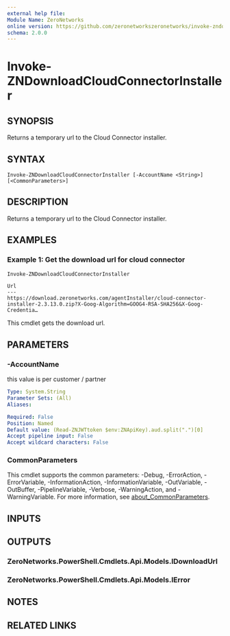```yaml
---
external help file:
Module Name: ZeroNetworks
online version: https://github.com/zeronetworkszeronetworks/invoke-zndownloadcloudconnectorinstaller
schema: 2.0.0
---
```


# Invoke-ZNDownloadCloudConnectorInstaller

## SYNOPSIS
Returns a temporary url to the Cloud Connector installer.

## SYNTAX

```
Invoke-ZNDownloadCloudConnectorInstaller [-AccountName <String>] [<CommonParameters>]
```

## DESCRIPTION
Returns a temporary url to the Cloud Connector installer.

## EXAMPLES

### Example 1: Get the download url for cloud connector
```powershell
Invoke-ZNDownloadCloudConnectorInstaller
```

```output
Url
---
https://download.zeronetworks.com/agentInstaller/cloud-connector-installer-2.3.13.0.zip?X-Goog-Algorithm=GOOG4-RSA-SHA256&X-Goog-Credentia…
```

This cmdlet gets the download url.

## PARAMETERS

### -AccountName
this value is per customer / partner

```yaml
Type: System.String
Parameter Sets: (All)
Aliases:

Required: False
Position: Named
Default value: (Read-ZNJWTtoken $env:ZNApiKey).aud.split(".")[0]
Accept pipeline input: False
Accept wildcard characters: False
```

### CommonParameters
This cmdlet supports the common parameters: -Debug, -ErrorAction, -ErrorVariable, -InformationAction, -InformationVariable, -OutVariable, -OutBuffer, -PipelineVariable, -Verbose, -WarningAction, and -WarningVariable. For more information, see [about_CommonParameters](http://go.microsoft.com/fwlink/?LinkID=113216).

## INPUTS

## OUTPUTS

### ZeroNetworks.PowerShell.Cmdlets.Api.Models.IDownloadUrl

### ZeroNetworks.PowerShell.Cmdlets.Api.Models.IError

## NOTES

## RELATED LINKS

